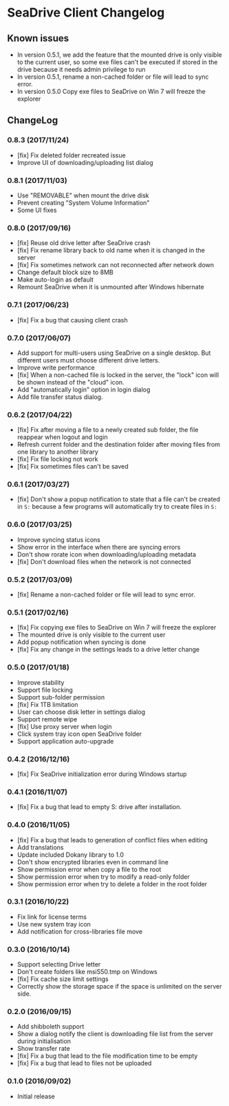 # SeaDrive Client Changelog

## Known issues

* In version 0.5.1, we add the feature that the mounted drive is only visible to the current user, so some exe files can't be executed if stored in the drive because it needs admin privilege to run
* In version 0.5.1, rename a non-cached folder or file will lead to sync error.
* In version 0.5.0 Copy exe files to SeaDrive on Win 7 will freeze the explorer

## ChangeLog

### 0.8.3 (2017/11/24)

* [fix] Fix deleted folder recreated issue
* Improve UI of downloading/uploading list dialog

### 0.8.1 (2017/11/03)

* Use "REMOVABLE" when mount the drive disk
* Prevent creating "System Volume Information"
* Some UI fixes

### 0.8.0 (2017/09/16)

* [fix] Reuse old drive letter after SeaDrive crash
* [fix] Fix rename library back to old name when it is changed in the server
* [fix] Fix sometimes network can not reconnected after network down
* Change default block size to 8MB
* Make auto-login as default
* Remount SeaDrive when it is unmounted after Windows hibernate


### 0.7.1 (2017/06/23)

* [fix] Fix a bug that causing client crash

### 0.7.0 (2017/06/07)

* Add support for multi-users using SeaDrive on a single desktop. But different users must choose different drive letters.
* Improve write performance
* [fix] When a non-cached file is locked in the server, the "lock" icon will be shown instead of the "cloud" icon.
* Add "automatically login" option in login dialog
* Add file transfer status dialog.

### 0.6.2 (2017/04/22)

* [fix] Fix after moving a file to a newly created sub folder, the file reappear when logout and login
* Refresh current folder and the destination folder after moving files from one library to another library
* [fix] Fix file locking not work
* [fix] Fix sometimes files can't be saved

### 0.6.1 (2017/03/27)

* [fix] Don't show a popup notification to state that a file can't be created in `S:` because a few programs will automatically try to create files in `S:`

### 0.6.0 (2017/03/25)

* Improve syncing status icons
* Show error in the interface when there are syncing errors
* Don't show rorate icon when downloading/uploading metadata
* [fix] Don't download files when the network is not connected


### 0.5.2 (2017/03/09)

* [fix] Rename a non-cached folder or file will lead to sync error.

### 0.5.1 (2017/02/16)

* [fix] Fix copying exe files to SeaDrive on Win 7 will freeze the explorer
* The mounted drive is only visible to the current user
* Add popup notification when syncing is done
* [fix] Fix any change in the settings leads to a drive letter change

### 0.5.0 (2017/01/18)

* Improve stability
* Support file locking
* Support sub-folder permission
* [fix] Fix 1TB limitation
* User can choose disk letter in settings dialog
* Support remote wipe
* [fix] Use proxy server when login
* Click system tray icon open SeaDrive folder
* Support application auto-upgrade

### 0.4.2 (2016/12/16)

* [fix] Fix SeaDrive initialization error during Windows startup

### 0.4.1 (2016/11/07)

* [fix] Fix a bug that lead to empty S: drive after installation.

### 0.4.0 (2016/11/05)

* [fix] Fix a bug that leads to generation of conflict files when editing
* Add translations
* Update included Dokany library to 1.0
* Don't show encrypted libraries even in command line
* Show permission error when copy a file to the root
* Show permission error when try to modify a read-only folder
* Show permission error when try to delete a folder in the root folder

### 0.3.1 (2016/10/22)

* Fix link for license terms
* Use new system tray icon
* Add notification for cross-libraries file move

### 0.3.0 (2016/10/14)

* Support selecting Drive letter
* Don't create folders like msiS50.tmp on Windows
* [fix] Fix cache size limit settings
* Correctly show the storage space if the space is unlimited on the server side.

### 0.2.0 (2016/09/15)

* Add shibboleth support
* Show a dialog notify the client is downloading file list from the server during initialisation
* Show transfer rate
* [fix] Fix a bug that lead to the file modification time to be empty
* [fix] Fix a bug that lead to files not be uploaded

### 0.1.0 (2016/09/02)

* Initial release
